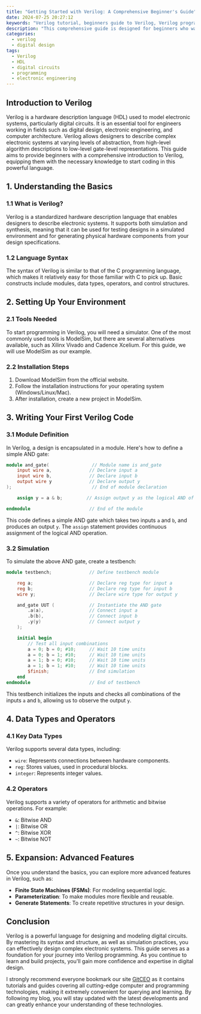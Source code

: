 ```yaml
---
title: "Getting Started with Verilog: A Comprehensive Beginner's Guide"
date: 2024-07-25 20:27:12
keywords: "Verilog tutorial, beginners guide to Verilog, Verilog programming, digital design with Verilog, HDL basics"
description: "This comprehensive guide is designed for beginners who want to learn Verilog, a hardware description language used in digital design. By following this tutorial, you will understand the fundamental concepts of Verilog, including syntax, structure, data types, and essential coding practices. With detailed explanations, step-by-step instructions, and sample code, you will gain practical experience in writing Verilog code for digital circuits and systems. This guide is an essential resource for anyone interested in pursuing a career in electronic engineering or computer architecture, providing a solid foundation in Verilog programming and digital design methodologies."
categories:
  - verilog
  - digital design
tags:
  - Verilog
  - HDL
  - digital circuits
  - programming
  - electronic engineering
---
```


## Introduction to Verilog

Verilog is a hardware description language (HDL) used to model electronic systems, particularly digital circuits. It is an essential tool for engineers working in fields such as digital design, electronic engineering, and computer architecture. Verilog allows designers to describe complex electronic systems at varying levels of abstraction, from high-level algorithm descriptions to low-level gate-level representations. This guide aims to provide beginners with a comprehensive introduction to Verilog, equipping them with the necessary knowledge to start coding in this powerful language.

<!-- more -->

## 1. Understanding the Basics

### 1.1 What is Verilog?

Verilog is a standardized hardware description language that enables designers to describe electronic systems. It supports both simulation and synthesis, meaning that it can be used for testing designs in a simulated environment and for generating physical hardware components from your design specifications.

### 1.2 Language Syntax

The syntax of Verilog is similar to that of the C programming language, which makes it relatively easy for those familiar with C to pick up. Basic constructs include modules, data types, operators, and control structures.

## 2. Setting Up Your Environment

### 2.1 Tools Needed

To start programming in Verilog, you will need a simulator. One of the most commonly used tools is ModelSim, but there are several alternatives available, such as Xilinx Vivado and Cadence Xcelium. For this guide, we will use ModelSim as our example. 

### 2.2 Installation Steps

1. Download ModelSim from the official website.
2. Follow the installation instructions for your operating system (Windows/Linux/Mac).
3. After installation, create a new project in ModelSim.

## 3. Writing Your First Verilog Code

### 3.1 Module Definition

In Verilog, a design is encapsulated in a module. Here's how to define a simple AND gate:

```verilog
module and_gate(                // Module name is and_gate
    input wire a,              // Declare input a
    input wire b,              // Declare input b
    output wire y              // Declare output y
);                              // End of module declaration

    assign y = a & b;         // Assign output y as the logical AND of a and b

endmodule                      // End of the module
```
This code defines a simple AND gate which takes two inputs `a` and `b`, and produces an output `y`. The `assign` statement provides continuous assignment of the logical AND operation.

### 3.2 Simulation

To simulate the above AND gate, create a testbench:

```verilog
module testbench;              // Define testbench module

    reg a;                     // Declare reg type for input a
    reg b;                     // Declare reg type for input b
    wire y;                    // Declare wire type for output y

    and_gate UUT (             // Instantiate the AND gate
        .a(a),                 // Connect input a
        .b(b),                 // Connect input b
        .y(y)                  // Connect output y
    );

    initial begin
        // Test all input combinations
        a = 0; b = 0; #10;     // Wait 10 time units
        a = 0; b = 1; #10;     // Wait 10 time units
        a = 1; b = 0; #10;     // Wait 10 time units
        a = 1; b = 1; #10;     // Wait 10 time units
        $finish;               // End simulation
    end
endmodule                      // End of testbench
```
This testbench initializes the inputs and checks all combinations of the inputs `a` and `b`, allowing us to observe the output `y`.

## 4. Data Types and Operators

### 4.1 Key Data Types

Verilog supports several data types, including:

- `wire`: Represents connections between hardware components.
- `reg`: Stores values, used in procedural blocks.
- `integer`: Represents integer values.

### 4.2 Operators

Verilog supports a variety of operators for arithmetic and bitwise operations. For example:

- `&`: Bitwise AND
- `|`: Bitwise OR
- `^`: Bitwise XOR
- `~`: Bitwise NOT

## 5. Expansion: Advanced Features

Once you understand the basics, you can explore more advanced features in Verilog, such as:

- **Finite State Machines (FSMs)**: For modeling sequential logic.
- **Parameterization**: To make modules more flexible and reusable.
- **Generate Statements**: To create repetitive structures in your design.

## Conclusion

Verilog is a powerful language for designing and modeling digital circuits. By mastering its syntax and structure, as well as simulation practices, you can effectively design complex electronic systems. This guide serves as a foundation for your journey into Verilog programming. As you continue to learn and build projects, you'll gain more confidence and expertise in digital design.

I strongly recommend everyone bookmark our site [GitCEO](https://gitceo.com) as it contains tutorials and guides covering all cutting-edge computer and programming technologies, making it extremely convenient for querying and learning. By following my blog, you will stay updated with the latest developments and can greatly enhance your understanding of these technologies.